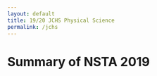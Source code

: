 ```yaml
---
layout: default
title: 19/20 JCHS Physical Science
permalink: /jchs
---
```


# Summary of NSTA 2019

